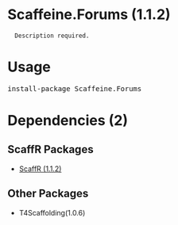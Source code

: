 ﻿Scaffeine.Forums (1.1.2)
======

      Description required.
    
Usage
======
<pre>install-package Scaffeine.Forums</pre>
Dependencies (2)
=====

ScaffR Packages
------
* [ScaffR (1.1.2)](https://github.com/wcpro/ScaffR/tree/master/src/ScaffR)

Other Packages
------
* T4Scaffolding(1.0.6)
